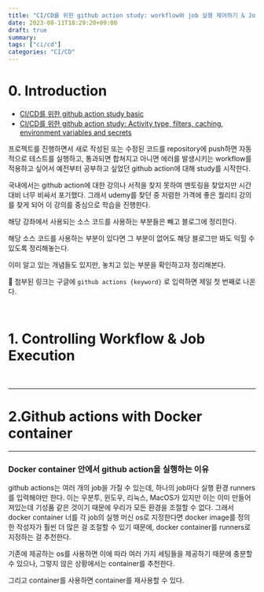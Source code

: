 ```yaml
---
title: "CI/CD를 위한 github action study: workflow와 job 실행 제어하기 & Jobs 와 Docker containers"
date: 2023-08-11T18:29:20+09:00
draft: true
summary: 
tags: ["ci/cd"]
categories: "CI/CD"
---
```

# 0. Introduction

- [CI/CD를 위한 github action study basic](https://jeha00.github.io/post/ci_cd/github_action/lecture_01/)
- [CI/CD를 위한 github action study: Activity type, filters, caching, environment variables and secrets](https://jeha00.github.io/post/ci_cd/github_action/lecture_02/)

프로젝트를 진행하면서 새로 작성된 또는 수정된 코드를 repository에 push하면 자동적으로 테스트를 실행하고, 통과되면 합쳐지고 아니면 에러를 발생시키는 workflow를 적용하고 싶어서 예전부터 공부하고 싶었던 github action에 대해 study를 시작한다.

국내에서는 github action에 대한 강의나 서적을 찾지 못하여 멘토링을 찾았지만 시간 대비 너무 비싸서 포기했다. 그래서 udemy를 찾던 중 저렴한 가격에 좋은 퀄리티 강의를 찾게 되어 이 강의를 중심으로 학습을 진행한다.  

해당 강좌에서 사용되는 소스 코드를 사용하는 부분들은 빼고 블로그에 정리한다.  

해당 소스 코드를 사용하는 부분이 있다면 그 부분이 없어도 해당 블로그만 봐도 익힐 수 있도록 정리해놓는다.  

이미 알고 있는 개념들도 있지만, 놓치고 있는 부분을 확인하고자 정리해본다.  

🔆 첨부된 링크는 구글에 `github actions {keyword}` 로 입력하면 제일 첫 번째로 나온다.

&nbsp;

# 1. Controlling Workflow & Job Execution  

&nbsp;

---

# 2.Github actions with Docker container  

---

### Docker container 안에서 github action을 실행하는 이유

github actions는 여러 개의 job을 가질 수 있는데, 하나의 job마다 실행 환경 runners를 입력해야만 한다. 이는 우분투, 윈도우, 리눅스, MacOS가 있지만 이는 이미 만들어져있는데 기성품 같은 것이기 때문에 우리가 모든 환경을 조절할 수 없다. 그래서 docker container 너를 각 job의 실행 머신 os로 지정한다면 docker image를 정의한 작성자가 훨씬 더 많은 걸 조절할 수 있기 때문에, docker container를 runners로 지정하는 걸 추천한다.  

기존에 제공하는 os를 사용하면 이에 따라 여러 가지 세팅들을 제공하기 때문에 충분할 수 있으나, 그렇지 않은 상황에서는 container를 추천한다.  

그리고 container를 사용하면 container를 재사용할 수 있다.  
